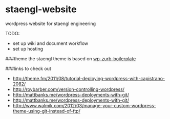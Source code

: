 staengl-website
===============

wordpress website for staengl engineering

TODO:

* set up wiki and document workflow
* set up hosting

###theme
the staengl theme is based on [wp-zurb-boilerplate](https://github.com/ngn33r/wp-zurb-boilerplate)

###links to check out
* http://theme.fm/2011/08/tutorial-deploying-wordpress-with-capistrano-2082/
* http://roybarber.com/version-controlling-wordpress/
* http://mattbanks.me/wordpress-deployments-with-git/
* http://mattbanks.me/wordpress-deployments-with-git/
* http://www.walmik.com/2012/03/manage-your-custom-wordpress-theme-using-git-instead-of-ftp/